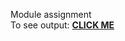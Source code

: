 Module assignment
<br>
To see output:
<a href="https://mayaisa12.github.io/coursera_assignment/"><strong>CLICK ME</strong></a>
